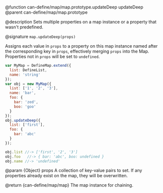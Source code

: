 @function can-define/map/map.prototype.updateDeep updateDeep
@parent can-define/map/map.prototype

@description Sets multiple properties on a map instance or a property that wasn't predefined.

@signature `map.updateDeep(props)`

  Assigns each value in `props` to a property on this map instance named after the
  corresponding key in `props`, effectively merging `props` into the Map.
  Properties not in `props` will be set to `undefined`.

  ```js
  var MyMap = DefineMap.extend({
    list: DefineList,
    name: 'string'
  });
  var obj = new MyMap({
    list: ['1', '2', '3'],
    name: 'bar',
    foo: {
      bar: 'zed',
      boo: 'goo'
    }
  });
  obj.updateDeep({
    list: ['first'],
    foo: {
      bar: 'abc'
    }
  });

  obj.list //-> ['first', '2', '3']
  obj.foo	//-> { bar: 'abc', boo: undefined }
  obj.name //-> 'undefined'
  ```
  @param {Object} props A collection of key-value pairs to set.
  If any properties already exist on the map, they will be overwritten.

  @return {can-define/map/map} The map instance for chaining.
